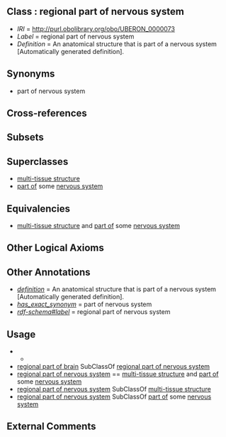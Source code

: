 
## Class : regional part of nervous system

 * *IRI* = http://purl.obolibrary.org/obo/UBERON_0000073
 * *Label* = regional part of nervous system
 * *Definition* = An anatomical structure that is part of a nervous system [Automatically generated definition].

## Synonyms

 * part of nervous system

## Cross-references


## Subsets


## Superclasses

 * [multi-tissue structure](../../UBERON/81/UBERON_0000481.md)
 * [part of](../../BFO/50/BFO_0000050.md) some [nervous system](../../UBERON/16/UBERON_0001016.md)

## Equivalencies

 * [multi-tissue structure](../../UBERON/81/UBERON_0000481.md) and [part of](../../BFO/50/BFO_0000050.md) some [nervous system](../../UBERON/16/UBERON_0001016.md)

## Other Logical Axioms


## Other Annotations

 * *[definition](../../IAO/15/IAO_0000115.md)* = An anatomical structure that is part of a nervous system [Automatically generated definition].
 * *[has_exact_synonym](../../ym/oboInOwl#hasExactSynonym.md)* = part of nervous system
 * *[rdf-schema#label](../../el/rdf-schema#label.md)* = regional part of nervous system

## Usage

 * -
 * [regional part of brain](../../UBERON/16/UBERON_0002616.md) SubClassOf [regional part of nervous system](../../UBERON/73/UBERON_0000073.md)
 * [regional part of nervous system](../../UBERON/73/UBERON_0000073.md) == [multi-tissue structure](../../UBERON/81/UBERON_0000481.md) and [part of](../../BFO/50/BFO_0000050.md) some [nervous system](../../UBERON/16/UBERON_0001016.md)
 * [regional part of nervous system](../../UBERON/73/UBERON_0000073.md) SubClassOf [multi-tissue structure](../../UBERON/81/UBERON_0000481.md)
 * [regional part of nervous system](../../UBERON/73/UBERON_0000073.md) SubClassOf [part of](../../BFO/50/BFO_0000050.md) some [nervous system](../../UBERON/16/UBERON_0001016.md)

## External Comments

